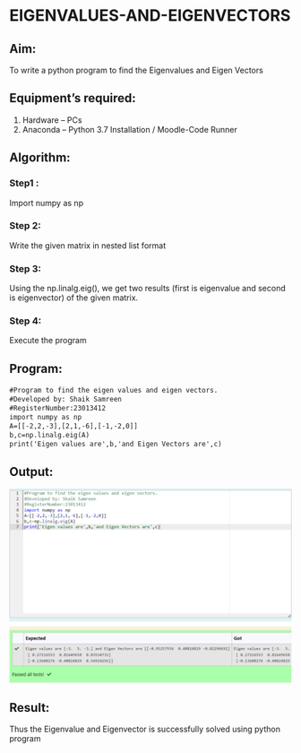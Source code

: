 # EIGENVALUES-AND-EIGENVECTORS
## Aim:
To write a python program to find the Eigenvalues and Eigen Vectors
## Equipment’s required:
1. 	Hardware – PCs
2. 	Anaconda – Python 3.7 Installation / Moodle-Code Runner
## Algorithm:
### Step1 :
Import numpy as np 
### Step 2: 
Write the given matrix in nested list format
### Step 3:
Using the np.linalg.eig(),  we get two results (first is eigenvalue and second is eigenvector) of the given matrix.
### Step 4: 
Execute the program
## Program:
```
#Program to find the eigen values and eigen vectors.
#Developed by: Shaik Samreen
#RegisterNumber:23013412
import numpy as np
A=[[-2,2,-3],[2,1,-6],[-1,-2,0]]
b,c=np.linalg.eig(A)
print('Eigen values are',b,'and Eigen Vectors are',c)
```
## Output:
![output](./eigen_values_and_eigen_vectors.png)
## Result:
Thus the Eigenvalue and Eigenvector is successfully solved using python program
